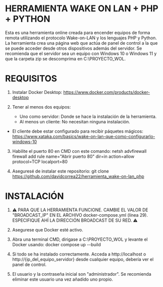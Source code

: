 # HERRAMIENTA WAKE ON LAN + PHP + PYTHON
Esta es una herramienta online creada para encender equipos de forma remota utilizando el protocolo Wake-on-LAN y los lenguajes PHP y Python.
La herramienta crea una página web que actúa de panel de control a la que se puede acceder desde otros dispositivos además del servidor.
Se recomienda que el servidor sea un equipo con Windows 10 o Windows 11 y que la carpeta zip se descomprima en C:\PROYECTO_WOL.

# REQUISITOS
1. Instalar Docker Desktop: https://www.docker.com/products/docker-desktop

2. Tener al menos dos equipos:
    - Uno como servidor: Donde se hace la instalación de la herramienta.
    - Al menos un cliente: No necesitan ninguna instalación.
- El cliente debe estar configurado para recibir páquetes mágicos: https://www.xataka.com/basics/wake-on-lan-que-como-configurarlo-windows-10

3. Habilite el puerto 80 en CMD con este comando: netsh advfirewall firewall add rule name="Abrir puerto 80" dir=in action=allow protocol=TCP localport=80

4. Aseguresé de instalar este repositorio: git clone https://github.com/davidcorrea22/herramienta_wake-on-lan_php

# INSTALACIÓN
1. ⚠ PARA QUE LA HERRAMIENTA FUNCIONE. CAMBIE EL VALOR DE "BROADCAST_IP" EN EL ARCHIVO docker-compose.yml (línea 29). ESPECIFIQUE AHÍ LA DIRECCIÓN BROADCAST DE SU RED. ⚠

2. Asegurese que Docker esté activo.

3. Abra una terminal CMD, dirigase a C:\PROYECTO_WOL y levante el Docker usando: docker compose up --build

4. Si todo se ha instalado correctamente. Acceda a http://localhost o http://{ip_del_equipo_servidor} desde cualquier equipo, debería ver el panel de control.

5. El usuario y la contraseña inicial son "administrador". Se recomienda eliminar este usuario una vez añadido uno propio.
